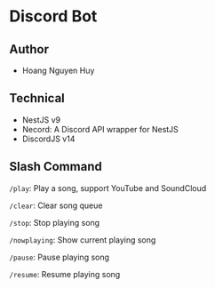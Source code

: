 # Discord Bot

## Author

- Hoang Nguyen Huy

## Technical

- NestJS v9
- Necord: A Discord API wrapper for NestJS
- DiscordJS v14

## Slash Command

`/play`: Play a song, support YouTube and SoundCloud

`/clear`: Clear song queue

`/stop`: Stop playing song

`/nowplaying`: Show current playing song

`/pause`: Pause playing song

`/resume`: Resume playing song
